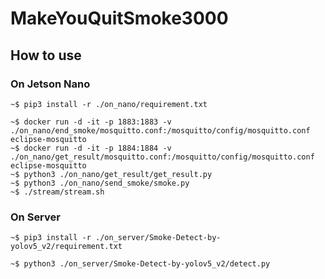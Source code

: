 # MakeYouQuitSmoke3000

## How to use
### On Jetson Nano
```console
~$ pip3 install -r ./on_nano/requirement.txt
```

```console
~$ docker run -d -it -p 1883:1883 -v ./on_nano/end_smoke/mosquitto.conf:/mosquitto/config/mosquitto.conf eclipse-mosquitto 
~$ docker run -d -it -p 1884:1884 -v ./on_nano/get_result/mosquitto.conf:/mosquitto/config/mosquitto.conf eclipse-mosquitto
~$ python3 ./on_nano/get_result/get_result.py
~$ python3 ./on_nano/send_smoke/smoke.py
~$ ./stream/stream.sh
```
### On Server
```console
~$ pip3 install -r ./on_server/Smoke-Detect-by-yolov5_v2/requirement.txt
```

```console
~$ python3 ./on_server/Smoke-Detect-by-yolov5_v2/detect.py
```
